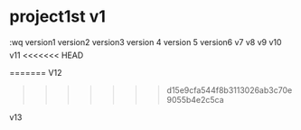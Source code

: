 # project1st v1 


:wq
version1 
version2
version3 
version 4
version 5
version6
v7 
v8 
v9
v10
v11
<<<<<<< HEAD


=======
V12
>>>>>>> d15e9cfa544f8b3113026ab3c70e9055b4e2c5ca

v13